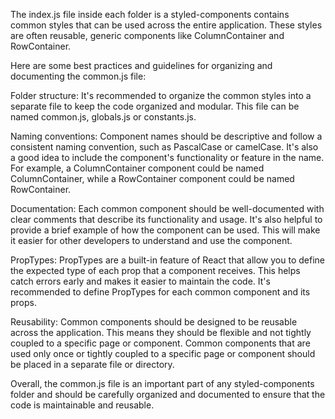 The index.js file inside each folder is a styled-components contains common styles that can be used across the entire application. These styles are often reusable, generic components like ColumnContainer and RowContainer.

Here are some best practices and guidelines for organizing and documenting the common.js file:

Folder structure: It's recommended to organize the common styles into a separate file to keep the code organized and modular. This file can be named common.js, globals.js or constants.js.

Naming conventions: Component names should be descriptive and follow a consistent naming convention, such as PascalCase or camelCase. It's also a good idea to include the component's functionality or feature in the name. For example, a ColumnContainer component could be named ColumnContainer, while a RowContainer component could be named RowContainer.

Documentation: Each common component should be well-documented with clear comments that describe its functionality and usage. It's also helpful to provide a brief example of how the component can be used. This will make it easier for other developers to understand and use the component.

PropTypes: PropTypes are a built-in feature of React that allow you to define the expected type of each prop that a component receives. This helps catch errors early and makes it easier to maintain the code. It's recommended to define PropTypes for each common component and its props.

Reusability: Common components should be designed to be reusable across the application. This means they should be flexible and not tightly coupled to a specific page or component. Common components that are used only once or tightly coupled to a specific page or component should be placed in a separate file or directory.

Overall, the common.js file is an important part of any styled-components folder and should be carefully organized and documented to ensure that the code is maintainable and reusable.